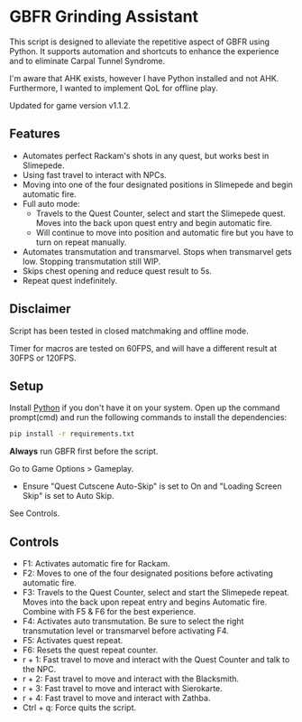 # GBFR Grinding Assistant

This script is designed to alleviate the repetitive aspect of GBFR using Python. It supports automation and shortcuts to enhance the experience and to eliminate Carpal Tunnel Syndrome.

I'm aware that AHK exists, however I have Python installed and not AHK. Furthermore, I wanted to implement QoL for offline play.

Updated for game version v1.1.2.

## Features

- Automates perfect Rackam's shots in any quest, but works best in Slimepede.
- Using fast travel to interact with NPCs.
- Moving into one of the four designated positions in Slimepede and begin automatic fire.
- Full auto mode:
  - Travels to the Quest Counter, select and start the Slimepede quest. Moves into the back upon quest entry and begin automatic fire.
  - Will continue to move into position and automatic fire but you have to turn on repeat manually.
- Automates transmutation and transmarvel. Stops when transmarvel gets low. Stopping transmutation still WIP.
- Skips chest opening and reduce quest result to 5s.
- Repeat quest indefinitely.

## Disclaimer

Script has been tested in closed matchmaking and offline mode.

Timer for macros are tested on 60FPS, and will have a different result at 30FPS or 120FPS.

## Setup

Install [Python] if you don't have it on your system.
Open up the command prompt(cmd) and run the following commands to install the dependencies:
```sh
pip install -r requirements.txt
```
__Always__ run GBFR first before the script.

Go to Game Options > Gameplay.
- Ensure "Quest Cutscene Auto-Skip" is set to On and "Loading Screen Skip" is set to Auto Skip.

See Controls.

## Controls

- F1: Activates automatic fire for Rackam.
- F2: Moves to one of the four designated positions before activating automatic fire.
- F3: Travels to the Quest Counter, select and start the Slimepede repeat. Moves into the back upon repeat entry and begins Automatic fire. Combine with F5 & F6 for the best experience.
- F4: Activates auto transmutation. Be sure to select the right transmutation level or transmarvel before activating F4.
- F5: Activates quest repeat.
- F6: Resets the quest repeat counter.
- r + 1: Fast travel to move and interact with the Quest Counter and talk to the NPC.
- r + 2: Fast travel to move and interact with the Blacksmith.
- r + 3: Fast travel to move and interact with Sierokarte.
- r + 4: Fast travel to move and interact with Zathba.
- Ctrl + q: Force quits the script.

[Python]: <https://www.python.org/downloads>
